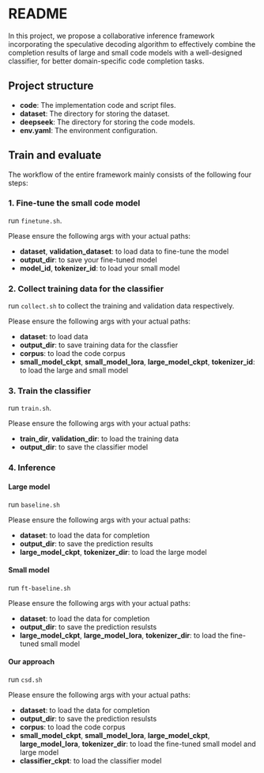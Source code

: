 # README

In this project, we propose a collaborative inference framework incorporating the speculative decoding algorithm to effectively combine the completion results of large and small code models with a well-designed classifier, for better domain-specific code completion tasks.


## Project structure

- **code**: The implementation code and script files.
- **dataset**: The directory for storing the dataset.
- **deepseek**: The directory for storing the code models.
- **env.yaml**: The environment configuration.


## Train and evaluate

The workflow of the entire framework mainly consists of the following four steps:

### 1. Fine-tune the small code model

run `finetune.sh`.

Please ensure the following args with your actual paths:
- **dataset**, **validation_dataset**: to load data to fine-tune the model
- **output_dir**: to save your fine-tuned model
- **model_id**, **tokenizer_id**: to load your small model

### 2. Collect training data for the classifier

run `collect.sh` to collect the training and validation data respectively.

Please ensure the following args with your actual paths:
- **dataset**: to load data
- **output_dir**: to save training data for the classfier
- **corpus**: to load the code corpus
- **small_model_ckpt**, **small_model_lora**, **large_model_ckpt**, **tokenizer_id**: to load the large and small model

### 3. Train the classifier

run `train.sh`.

Please ensure the following args with your actual paths:
- **train_dir**, **validation_dir**: to load the training data
- **output_dir**: to save the classifier model

### 4. Inference

#### Large model

run `baseline.sh`

Please ensure the following args with your actual paths:
- **dataset**: to load the data for completion
- **output_dir**: to save the prediction results
- **large_model_ckpt**, **tokenizer_dir**: to load the large model

#### Small model

run `ft-baseline.sh`

Please ensure the following args with your actual paths:
- **dataset**: to load the data for completion
- **output_dir**: to save the prediction resulsts
- **large_model_ckpt**, **large_model_lora**, **tokenizer_dir**: to load the fine-tuned small model

#### Our approach

run `csd.sh`

Please ensure the following args with your actual paths:
- **dataset**: to load the data for completion
- **output_dir**: to save the prediction resulsts
- **corpus**: to load the code corpus
- **small_model_ckpt**, **small_model_lora**, **large_model_ckpt**, **large_model_lora**, **tokenizer_dir**: to load the fine-tuned small model and large model
- **classifier_ckpt**: to load the classifier model